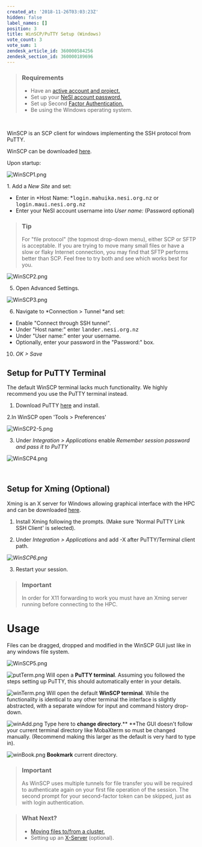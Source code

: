 ```yaml
---
created_at: '2018-11-26T03:03:23Z'
hidden: false
label_names: []
position: 3
title: WinSCP/PuTTY Setup (Windows)
vote_count: 3
vote_sum: 1
zendesk_article_id: 360000584256
zendesk_section_id: 360000189696
---
```


> ### Requirements
>
> -   Have an [active account and
>     project.](https://support.nesi.org.nz/hc/en-gb/sections/360000196195-Accounts-Projects)
> -   Set up your [NeSI account
>     password.](https://support.nesi.org.nz/hc/en-gb/articles/360000335995)
> -   Set up Second [Factor
>     Authentication.](https://support.nesi.org.nz/hc/en-gb/articles/360000203075)
> -   Be using the Windows operating system.

 

WinSCP is an SCP client for windows implementing the SSH protocol from
PuTTY.

WinSCP can be downloaded [here](https://winscp.net/eng/download.php).

Upon startup:

![WinSCP1.png](../../includes/images/WinSCP1.png)

1. Add a *New Site* and set:

-   Enter in *Host Name: *<kbd>login.mahuika.nesi.org.nz</kbd> or
    <kbd>login.maui.nesi.org.nz</kbd>
-   Enter your NeSI account username into *User name:* (Password
    optional)

> ### Tip
>
> For "file protocol" (the topmost drop-down menu), either SCP or SFTP
> is acceptable. If you are trying to move many small files or have a
> slow or flaky Internet connection, you may find that SFTP performs
> better than SCP. Feel free to try both and see which works best for
> you.

  
![WinSCP2.png](../../includes/images/WinSCP2.png)

5. Open Advanced Settings.

![WinSCP3.png](../../includes/images/WinSCP3.png)

6. Navigate to *Connection &gt; Tunnel *and set:

-   Enable "Connect through SSH tunnel".
-   Under "Host name:" enter <kbd>lander.nesi.org.nz</kbd>
-   Under "User name:" enter your username.
-   Optionally, enter your password in the "Password:" box.

10. *OK &gt; Save*

## Setup for PuTTY Terminal

The default WinSCP terminal lacks much functionality. We highly
recommend you use the PuTTY terminal instead.

1. Download PuTTY [here](https://www.putty.org/) and install.

2.In WinSCP open 'Tools &gt; Preferences'

![WinSCP2-5.png](../../includes/images/WinSCP2-5.png)

3. Under *Integration &gt; Applications* enable *Remember session
password and pass it to PuTTY*

![WinSCP4.png](../../includes/images/WinSCP4.png)

 

## Setup for Xming (Optional)

Xming is an X server for Windows allowing graphical interface with the
HPC and can be downloaded
[here](https://sourceforge.net/projects/xming/).

1. Install Xming following the prompts. (Make sure 'Normal PuTTY Link
SSH Client' is selected).

2. Under *Integration &gt; Applications* and add -X after PuTTY/Terminal
client path.

*![WinSCP6.png](../../includes/images/WinSCP6.png)*

3. Restart your session.

> ### Important
>
> In order for X11 forwarding to work you must have an Xming server
> running before connecting to the HPC.

# Usage

Files can be dragged, dropped and modified in the WinSCP GUI just like
in any windows file system.

![WinSCP5.png](../../includes/images/WinSCP5.png)

![putTerm.png](../../includes/images/putTerm.png) Will open a **PuTTY
terminal**. Assuming you followed the steps setting up PuTTY, this
should automatically enter in your details.

![winTerm.png](../../includes/images/winTerm.png) Will open the default
**WinSCP terminal**. While the functionality is identical to any other
terminal the interface is slightly abstracted, with a separate window
for input and command history drop-down.

![winAdd.png](../../includes/images/winAdd.png) Type here to **change
directory**.** **The GUI doesn't follow your current terminal directory
like MobaXterm so must be changed manually. (Recommend making this
larger as the default is very hard to type in).

![winBook.png](../../includes/images/winBook.png) **Bookmark** current
directory.

> ### Important
>
> As WinSCP uses multiple tunnels for file transfer you will be required
> to authenticate again on your first file operation of the session. The
> second prompt for your second-factor token can be skipped, just as
> with login authentication.

> ### What Next?
>
> -   [Moving files to/from a
>     cluster.](https://support.nesi.org.nz/hc/en-gb/articles/360000578455)
> -   Setting up
>     an [X-Server](https://support.nesi.org.nz/hc/en-gb/articles/360001075975)
>     (optional).
